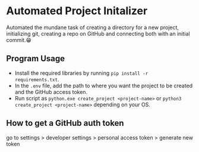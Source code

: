 # Automated Project Initalizer 

Automated the mundane task of creating a directory for a new project, initializing git, creating a repo on GitHub and connecting both with an initial commit.😁 

## Program Usage

- Install the required libraries by running `pip install -r requirements.txt`.
- In the `.env` file, add the path to where you want the project to be created and the GitHub access token.
- Run script as `python.exe create_project <project-name>` or `python3 create_project <project-name>` depending on your OS.

## How to get a GitHub auth token

go to settings > developer settings > personal access token > generate new token
